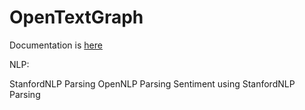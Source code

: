 OpenTextGraph
=============

Documentation is [here](https://docs.google.com/spreadsheets/d/1bl1hNU3dGewLqgXWRr75PfjSDLRP2EaUWzwru0XCMIk/edit?usp=sharing)

NLP:

StanfordNLP Parsing
OpenNLP Parsing
Sentiment using StanfordNLP 
Parsing
